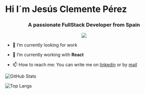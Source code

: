 <h1>Hi I´m Jesús Clemente Pérez</h1>
<h3 align="center">A passionate FullStack Developer from Spain</h3>

<div align="center">
  <a href="https://u8views.com/github/Jasusmet"><img src="https://u8views.com/api/v1/github/profiles/166473779/views/day-week-month-total-count.svg"></a>
</div>

- 🔭 I’m currently looking for work

- 🌱 I’m currently working with **React**

- 📫 How to reach me: You can write me on [linkedin](https://www.linkedin.com/in/jesús-clemente-pérez) or by [mail](mailto:jmclementeperez@gmail.com)

![GitHub Stats](https://github-readme-stats.vercel.app/api?username=Jasusmet&show_icons=true&theme=radical)

![Top Langs](https://github-readme-stats.vercel.app/api/top-langs/?username=Jasusmet&layout=compact&theme=radical)
